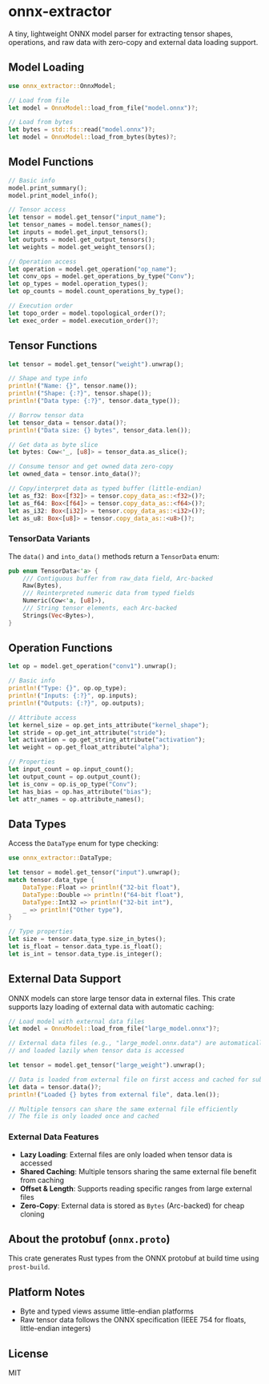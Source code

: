 # onnx-extractor

A tiny, lightweight ONNX model parser for extracting tensor shapes, operations, and raw data with zero-copy and external data loading support.

## Model Loading

```rust
use onnx_extractor::OnnxModel;

// Load from file
let model = OnnxModel::load_from_file("model.onnx")?;

// Load from bytes
let bytes = std::fs::read("model.onnx")?;
let model = OnnxModel::load_from_bytes(bytes)?;
```

## Model Functions

```rust
// Basic info
model.print_summary();
model.print_model_info();

// Tensor access
let tensor = model.get_tensor("input_name");
let tensor_names = model.tensor_names();
let inputs = model.get_input_tensors();
let outputs = model.get_output_tensors();
let weights = model.get_weight_tensors();

// Operation access
let operation = model.get_operation("op_name");
let conv_ops = model.get_operations_by_type("Conv");
let op_types = model.operation_types();
let op_counts = model.count_operations_by_type();

// Execution order
let topo_order = model.topological_order()?;
let exec_order = model.execution_order()?;
```

## Tensor Functions

```rust
let tensor = model.get_tensor("weight").unwrap();

// Shape and type info
println!("Name: {}", tensor.name());
println!("Shape: {:?}", tensor.shape());
println!("Data type: {:?}", tensor.data_type());

// Borrow tensor data
let tensor_data = tensor.data()?;
println!("Data size: {} bytes", tensor_data.len());

// Get data as byte slice
let bytes: Cow<'_, [u8]> = tensor_data.as_slice();

// Consume tensor and get owned data zero-copy
let owned_data = tensor.into_data()?;

// Copy/interpret data as typed buffer (little-endian)
let as_f32: Box<[f32]> = tensor.copy_data_as::<f32>()?;
let as_f64: Box<[f64]> = tensor.copy_data_as::<f64>()?;
let as_i32: Box<[i32]> = tensor.copy_data_as::<i32>()?;
let as_u8: Box<[u8]> = tensor.copy_data_as::<u8>()?;
```

### TensorData Variants

The `data()` and `into_data()` methods return a `TensorData` enum:

```rust
pub enum TensorData<'a> {
    /// Contiguous buffer from raw_data field, Arc-backed
    Raw(Bytes),
    /// Reinterpreted numeric data from typed fields
    Numeric(Cow<'a, [u8]>),
    /// String tensor elements, each Arc-backed
    Strings(Vec<Bytes>),
}
```

## Operation Functions

```rust
let op = model.get_operation("conv1").unwrap();

// Basic info
println!("Type: {}", op.op_type);
println!("Inputs: {:?}", op.inputs);
println!("Outputs: {:?}", op.outputs);

// Attribute access
let kernel_size = op.get_ints_attribute("kernel_shape");
let stride = op.get_int_attribute("stride");
let activation = op.get_string_attribute("activation");
let weight = op.get_float_attribute("alpha");

// Properties
let input_count = op.input_count();
let output_count = op.output_count();
let is_conv = op.is_op_type("Conv");
let has_bias = op.has_attribute("bias");
let attr_names = op.attribute_names();
```

## Data Types

Access the `DataType` enum for type checking:

```rust
use onnx_extractor::DataType;

let tensor = model.get_tensor("input").unwrap();
match tensor.data_type {
    DataType::Float => println!("32-bit float"),
    DataType::Double => println!("64-bit float"),
    DataType::Int32 => println!("32-bit int"),
    _ => println!("Other type"),
}

// Type properties
let size = tensor.data_type.size_in_bytes();
let is_float = tensor.data_type.is_float();
let is_int = tensor.data_type.is_integer();
```

## External Data Support

ONNX models can store large tensor data in external files. This crate supports lazy loading of external data with automatic caching:

```rust
// Load model with external data files
let model = OnnxModel::load_from_file("large_model.onnx")?;

// External data files (e.g., "large_model.onnx.data") are automatically discovered
// and loaded lazily when tensor data is accessed

let tensor = model.get_tensor("large_weight").unwrap();

// Data is loaded from external file on first access and cached for subsequent use
let data = tensor.data()?;
println!("Loaded {} bytes from external file", data.len());

// Multiple tensors can share the same external file efficiently
// The file is only loaded once and cached
```

### External Data Features

- **Lazy Loading**: External files are only loaded when tensor data is accessed
- **Shared Caching**: Multiple tensors sharing the same external file benefit from caching
- **Offset & Length**: Supports reading specific ranges from large external files
- **Zero-Copy**: External data is stored as `Bytes` (Arc-backed) for cheap cloning

## About the protobuf (`onnx.proto`)

This crate generates Rust types from the ONNX protobuf at build time using `prost-build`.

## Platform Notes

- Byte and typed views assume little-endian platforms
- Raw tensor data follows the ONNX specification (IEEE 754 for floats, little-endian integers)

## License

MIT
